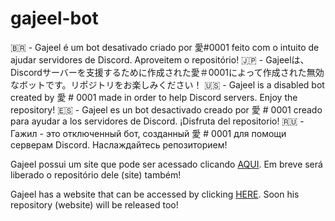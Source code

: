 # gajeel-bot
🇧🇷 - Gajeel é um bot desativado criado por  愛#0001 feito com o intuito de ajudar servidores de Discord. Aproveitem o repositório! 
🇯🇵 - Gajeelは、Discordサーバーを支援するために作成された愛＃0001によって作成された無効なボットです。リポジトリをお楽しみください！
🇺🇸 - Gajeel is a disabled bot created by 愛 # 0001 made in order to help Discord servers. Enjoy the repository!
🇪🇸 - Gajeel es un bot desactivado creado por 愛 # 0001 creado para ayudar a los servidores de Discord. ¡Disfruta del repositorio!
🇷🇺 - Гажил - это отключенный бот, созданный 愛 # 0001 для помощи серверам Discord. Наслаждайтесь репозиторием!

Gajeel possui um site que pode ser acessado clicando [AQUI](https://gajeel.glitch.me). Em breve será liberado o repositório dele (site) também!

Gajeel has a website that can be accessed by clicking [HERE](https://gajeel.glitch.me). Soon his repository (website) will be released too!
